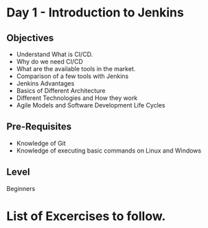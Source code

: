 # Day 1 - Introduction to Jenkins
## Objectives
- Understand What is CI/CD.
- Why do we need CI/CD
- What are the available tools in the market.
- Comparison of a few tools with Jenkins
- Jenkins Advantages
- Basics of Different Architecture
- Different Technologies and How they work
- Agile Models and Software Development Life Cycles

## Pre-Requisites
- Knowledge of Git
- Knowledge of executing basic commands on Linux and Windows


## Level
Beginners

# List of Excercises to follow.

